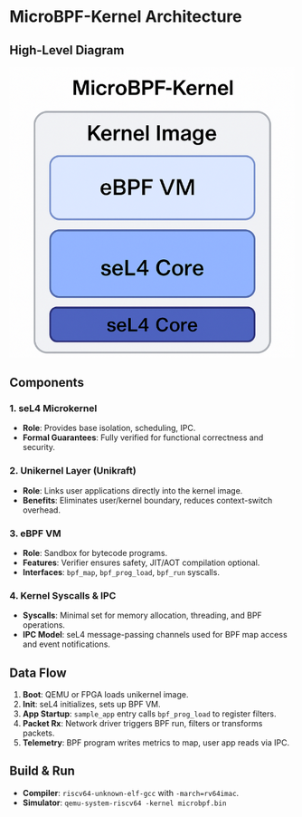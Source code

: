 # MicroBPF-Kernel Architecture

## High-Level Diagram
![Alt text](assets/arch.png)

## Components

### 1. seL4 Microkernel
- **Role**: Provides base isolation, scheduling, IPC.
- **Formal Guarantees**: Fully verified for functional correctness and security.

### 2. Unikernel Layer (Unikraft)
- **Role**: Links user applications directly into the kernel image.
- **Benefits**: Eliminates user/kernel boundary, reduces context-switch overhead.

### 3. eBPF VM
- **Role**: Sandbox for bytecode programs.
- **Features**: Verifier ensures safety, JIT/AOT compilation optional.
- **Interfaces**: `bpf_map`, `bpf_prog_load`, `bpf_run` syscalls.

### 4. Kernel Syscalls & IPC
- **Syscalls**: Minimal set for memory allocation, threading, and BPF operations.
- **IPC Model**: seL4 message-passing channels used for BPF map access and event notifications.

## Data Flow
1. **Boot**: QEMU or FPGA loads unikernel image.
2. **Init**: seL4 initializes, sets up BPF VM.
3. **App Startup**: `sample_app` entry calls `bpf_prog_load` to register filters.
4. **Packet Rx**: Network driver triggers BPF run, filters or transforms packets.
5. **Telemetry**: BPF program writes metrics to map, user app reads via IPC.

## Build & Run
- **Compiler**: `riscv64-unknown-elf-gcc` with `-march=rv64imac`.
- **Simulator**: `qemu-system-riscv64 -kernel microbpf.bin`
